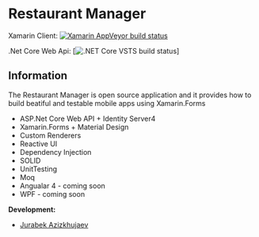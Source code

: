 # Restaurant Manager

Xamarin Client: [![Xamarin AppVeyor build status](https://ci.appveyor.com/api/projects/status/bgxbx3mym9n7egtj?svg=true)](https://ci.appveyor.com/project/Jurabek/restaurant)

.Net Core Web Api:  [![.NET Core VSTS build status](https://jurabek.visualstudio.com/_apis/public/build/definitions/bf47c073-be06-46c9-b0cc-3f7e76de67ac/7/badge)]

## Information
The Restaurant Manager is open source application and it provides how to build beatiful and testable mobile apps using Xamarin.Forms

* ASP.Net Core Web API + Identity Server4
* Xamarin.Forms + Material Design
* Custom Renderers
* Reactive UI
* Dependency Injection
* SOLID
* UnitTesting
* Moq
* Angualar 4 - coming soon
* WPF - coming soon

**Development:**
* [Jurabek Azizkhujaev](https://github.com/jurabek)

